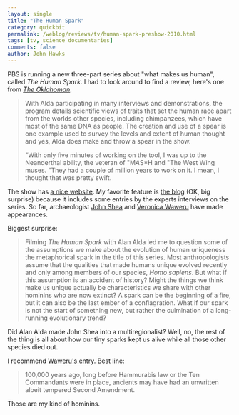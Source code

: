 ```yaml
---
layout: single 
title: "The Human Spark" 
category: quickbit
permalink: /weblog/reviews/tv/human-spark-preshow-2010.html
tags: [tv, science documentaries] 
comments: false 
author: John Hawks 
---
```


PBS is running a new three-part series about "what makes us human", called <i>The Human Spark</i>. I had to look around to find a review, here's one from <a href="http://www.newsok.com/alan-alda-sparks-to-pbs-miniseries/article/3428844?custom_click=lead_story_title"><i>The Oklahoman</i></a>: 

<blockquote>With Alda participating in many interviews and demonstrations, the program details scientific views of traits that set the human race apart from the worlds other species, including chimpanzees, which have most of the same DNA as people. The creation and use of a spear is one example used to survey the levels and extent of human thought  and yes, Alda does make and throw a spear in the show.

"With only five minutes of working on the tool, I was up to the Neanderthal ability, the veteran of "M*A*S*H and "The West Wing muses. "They had a couple of million years to work on it. I mean, I thought that was pretty swift.</blockquote>





The show has <a href="http://www.pbs.org/wnet/humanspark/">a nice website</a>. My favorite feature is <a href="http://www.pbs.org/wnet/humanspark/category/blog/">the blog</a> (OK, big surprise) because it includes some entries by the experts interviews on the series. So far, archaeologist <a href="http://www.pbs.org/wnet/humanspark/blog/expert-blogger-a-spark-or-an-ember-by-john-shea/315/">John Shea</a> and <a href="http://www.pbs.org/wnet/humanspark/topics/behind-the-scenes/expert-blogger-spears-arrows-and-poisons-by-veronica-waweru/378/">Veronica Waweru</a> have made appearances. 

Biggest surprise:

<blockquote>Filming <i>The Human Spark</i> with Alan Alda led me to question some of the assumptions we make about the evolution of human uniqueness  the metaphorical spark in the title of this series.  Most anthropologists assume that the qualities that made humans unique evolved recently and only among members of our species, <i>Homo sapiens</i>.  But what if this assumption is an accident of history?  Might the things we think make us unique actually be characteristics we share with other hominins who are now extinct?  A spark can be the beginning of a fire, but it can also be the last ember of a conflagration.  What if our spark is not the start of something new, but rather the culmination of a long-running evolutionary trend?</blockquote>

Did Alan Alda made John Shea into a multiregionalist? Well, no, the rest of the thing is all about how our tiny sparks kept us alive while all those other species died out. 

I recommend <a href="http://www.pbs.org/wnet/humanspark/topics/behind-the-scenes/expert-blogger-spears-arrows-and-poisons-by-veronica-waweru/378/">Waweru's entry</a>. Best line: 

<blockquote>100,000 years ago, long before Hammurabis law or the Ten Commandants were in place, ancients may have had an unwritten  albeit tempered  Second Amendment. </blockquote>

Those are my kind of hominins. 





